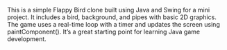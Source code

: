 This is a simple Flappy Bird clone built using Java and Swing for a mini project. It includes a bird, background, and pipes with basic 2D graphics. 
The game uses a real-time loop with a timer and updates the screen using paintComponent(). It’s a great starting point for learning Java game development.
